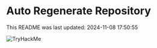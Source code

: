 # Auto Regenerate Repository

This README was last updated: 2024-11-08 17:50:55

 ![TryHackMe](https://tryhackme.com/badge/533634)